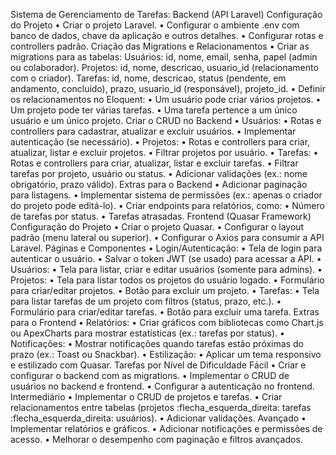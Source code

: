  Sistema de Gerenciamento de Tarefas:
Backend (API Laravel)
Configuração do Projeto
	•	Criar o projeto Laravel.
	•	Configurar o ambiente .env com banco de dados, chave da aplicação e outros detalhes.
	•	Configurar rotas e controllers padrão.
Criação das Migrations e Relacionamentos
	•	Criar as migrations para as tabelas:
Usuários: id, nome, email, senha, papel (admin ou colaborador).
Projetos: id, nome, descricao, usuario_id (relacionamento com o criador).
Tarefas: id, nome, descricao, status (pendente, em andamento, concluído), prazo, usuario_id (responsável), projeto_id.
	•	Definir os relacionamentos no Eloquent:
	•	Um usuário pode criar vários projetos.
	•	Um projeto pode ter várias tarefas.
	•	Uma tarefa pertence a um único usuário e um único projeto.
Criar o CRUD no Backend
	•	Usuários:
	•	Rotas e controllers para cadastrar, atualizar e excluir usuários.
	•	Implementar autenticação (se necessário).
	•	Projetos:
	•	Rotas e controllers para criar, atualizar, listar e excluir projetos.
	•	Filtrar projetos por usuário.
	•	Tarefas:
	•	Rotas e controllers para criar, atualizar, listar e excluir tarefas.
	•	Filtrar tarefas por projeto, usuário ou status.
	•	Adicionar validações (ex.: nome obrigatório, prazo válido).
Extras para o Backend
	•	Adicionar paginação para listagens.
	•	Implementar sistema de permissões (ex.: apenas o criador do projeto pode editá-lo).
	•	Criar endpoints para relatórios, como:
	•	Número de tarefas por status.
	•	Tarefas atrasadas.
Frontend (Quasar Framework)
Configuração do Projeto
	•	Criar o projeto Quasar.
	•	Configurar o layout padrão (menu lateral ou superior).
	•	Configurar o Axios para consumir a API Laravel.
Páginas e Componentes
	•	Login/Autenticação:
	•	Tela de login para autenticar o usuário.
	•	Salvar o token JWT (se usado) para acessar a API.
	•	Usuários:
	•	Tela para listar, criar e editar usuários (somente para admins).
	•	Projetos:
	•	Tela para listar todos os projetos do usuário logado.
	•	Formulário para criar/editar projetos.
	•	Botão para excluir um projeto.
	•	Tarefas:
	•	Tela para listar tarefas de um projeto com filtros (status, prazo, etc.).
	•	Formulário para criar/editar tarefas.
	•	Botão para excluir uma tarefa.
Extras para o Frontend
	•	Relatórios:
	•	Criar gráficos com bibliotecas como Chart.js ou ApexCharts para mostrar estatísticas (ex.: tarefas por status).
	•	Notificações:
	•	Mostrar notificações quando tarefas estão próximas do prazo (ex.: Toast ou Snackbar).
	•	Estilização:
	•	Aplicar um tema responsivo e estilizado com Quasar.
Tarefas por Nível de Dificuldade
Fácil
	•	Criar e configurar o backend com as migrations.
	•	Implementar o CRUD de usuários no backend e frontend.
	•	Configurar a autenticação no frontend.
Intermediário
	•	Implementar o CRUD de projetos e tarefas.
	•	Criar relacionamentos entre tabelas (projetos :flecha_esquerda_direita: tarefas :flecha_esquerda_direita: usuários).
	•	Adicionar validações.
Avançado
	•	Implementar relatórios e gráficos.
	•	Adicionar notificações e permissões de acesso.
	•	Melhorar o desempenho com paginação e filtros avançados.